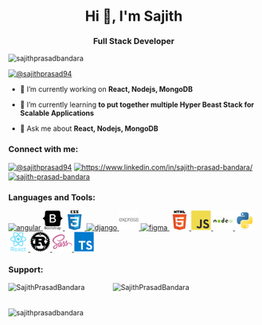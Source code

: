 <h1 align="center">Hi 👋, I'm Sajith</h1>
<h3 align="center">Full Stack Developer</h3>

<p align="left"> <img src="https://komarev.com/ghpvc/?username=sajithprasadbandara&label=Profile%20views&color=0e75b6&style=flat" alt="sajithprasadbandara" /> </p>

<p align="left"> <a href="https://twitter.com/@sajithprasad94" target="blank"><img src="https://img.shields.io/twitter/follow/@sajithprasad94?logo=twitter&style=for-the-badge" alt="@sajithprasad94" /></a> </p>

- 🔭 I’m currently working on **React, Nodejs, MongoDB**

- 🌱 I’m currently learning **to put together multiple Hyper Beast Stack for Scalable Applications**

- 💬 Ask me about **React, Nodejs, MongoDB**

<h3 align="left">Connect with me:</h3>
<p align="left">
<a href="https://twitter.com/@sajithprasad94" target="blank"><img align="center" src="https://raw.githubusercontent.com/rahuldkjain/github-profile-readme-generator/master/src/images/icons/Social/twitter.svg" alt="@sajithprasad94" height="30" width="40" /></a>
<a href="https://linkedin.com/in/https://www.linkedin.com/in/sajith-prasad-bandara/" target="blank"><img align="center" src="https://raw.githubusercontent.com/rahuldkjain/github-profile-readme-generator/master/src/images/icons/Social/linked-in-alt.svg" alt="https://www.linkedin.com/in/sajith-prasad-bandara/" height="30" width="40" /></a>
<a href="https://stackoverflow.com/users/sajith-prasad-bandara" target="blank"><img align="center" src="https://raw.githubusercontent.com/rahuldkjain/github-profile-readme-generator/master/src/images/icons/Social/stack-overflow.svg" alt="sajith-prasad-bandara" height="30" width="40" /></a>
</p>

<h3 align="left">Languages and Tools:</h3>
<p align="left"> <a href="https://angular.io" target="_blank" rel="noreferrer"> <img src="https://angular.io/assets/images/logos/angular/angular.svg" alt="angular" width="40" height="40"/> </a> <a href="https://getbootstrap.com" target="_blank" rel="noreferrer"> <img src="https://raw.githubusercontent.com/devicons/devicon/master/icons/bootstrap/bootstrap-plain-wordmark.svg" alt="bootstrap" width="40" height="40"/> </a> <a href="https://www.w3schools.com/css/" target="_blank" rel="noreferrer"> <img src="https://raw.githubusercontent.com/devicons/devicon/master/icons/css3/css3-original-wordmark.svg" alt="css3" width="40" height="40"/> </a> <a href="https://www.djangoproject.com/" target="_blank" rel="noreferrer"> <img src="https://cdn.worldvectorlogo.com/logos/django.svg" alt="django" width="40" height="40"/> </a> <a href="https://expressjs.com" target="_blank" rel="noreferrer"> <img src="https://raw.githubusercontent.com/devicons/devicon/master/icons/express/express-original-wordmark.svg" alt="express" width="40" height="40"/> </a> <a href="https://www.figma.com/" target="_blank" rel="noreferrer"> <img src="https://www.vectorlogo.zone/logos/figma/figma-icon.svg" alt="figma" width="40" height="40"/> </a> <a href="https://www.w3.org/html/" target="_blank" rel="noreferrer"> <img src="https://raw.githubusercontent.com/devicons/devicon/master/icons/html5/html5-original-wordmark.svg" alt="html5" width="40" height="40"/> </a> <a href="https://developer.mozilla.org/en-US/docs/Web/JavaScript" target="_blank" rel="noreferrer"> <img src="https://raw.githubusercontent.com/devicons/devicon/master/icons/javascript/javascript-original.svg" alt="javascript" width="40" height="40"/> </a> <a href="https://nodejs.org" target="_blank" rel="noreferrer"> <img src="https://raw.githubusercontent.com/devicons/devicon/master/icons/nodejs/nodejs-original-wordmark.svg" alt="nodejs" width="40" height="40"/> </a> <a href="https://www.python.org" target="_blank" rel="noreferrer"> <img src="https://raw.githubusercontent.com/devicons/devicon/master/icons/python/python-original.svg" alt="python" width="40" height="40"/> </a> <a href="https://reactjs.org/" target="_blank" rel="noreferrer"> <img src="https://raw.githubusercontent.com/devicons/devicon/master/icons/react/react-original-wordmark.svg" alt="react" width="40" height="40"/> </a> <a href="https://www.rust-lang.org" target="_blank" rel="noreferrer"> <img src="https://raw.githubusercontent.com/devicons/devicon/master/icons/rust/rust-plain.svg" alt="rust" width="40" height="40"/> </a> <a href="https://sass-lang.com" target="_blank" rel="noreferrer"> <img src="https://raw.githubusercontent.com/devicons/devicon/master/icons/sass/sass-original.svg" alt="sass" width="40" height="40"/> </a> <a href="https://www.typescriptlang.org/" target="_blank" rel="noreferrer"> <img src="https://raw.githubusercontent.com/devicons/devicon/master/icons/typescript/typescript-original.svg" alt="typescript" width="40" height="40"/> </a> </p>

<h3 align="left">Support:</h3>
<p><a href="https://www.buymeacoffee.com/SajithPrasadBandara"> <img align="left" src="https://cdn.buymeacoffee.com/buttons/v2/default-yellow.png" height="50" width="210" alt="SajithPrasadBandara" /></a><a href="https://ko-fi.com/SajithPrasadBandara"> <img align="left" src="https://cdn.ko-fi.com/cdn/kofi3.png?v=3" height="50" width="210" alt="SajithPrasadBandara" /></a></p><br><br>

<p><img align="center" src="https://github-readme-stats.vercel.app/api/top-langs?username=sajithprasadbandara&show_icons=true&locale=en&layout=compact" alt="sajithprasadbandara" /></p>
